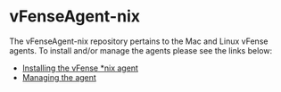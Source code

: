vFenseAgent-nix
===========

The vFenseAgent-nix repository pertains to the Mac and Linux vFense agents.
To install and/or manage the agents please see the links below:

* <a href="https://github.com/vFense/vFenseAgent-nix/wiki/Installing-the-vFense-Agents">Installing the vFense *nix agent</a>
* <a href="https://github.com/vFense/vFenseAgent-nix/wiki/Managing-the-agents">Managing the agent</a>
